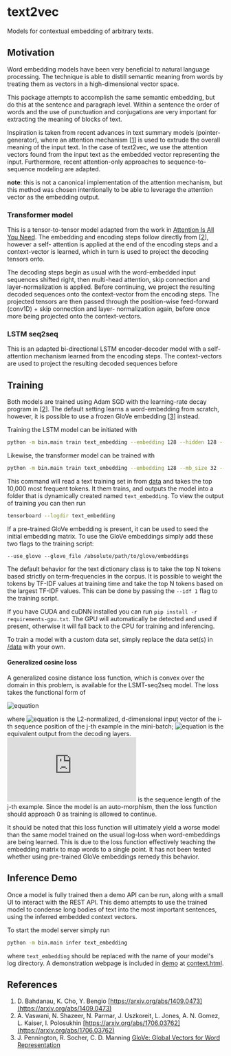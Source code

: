# text2vec

Models for contextual embedding of arbitrary texts.

## Motivation

Word embedding models have been very beneficial to natural 
language processing. The technique is able to distill semantic 
meaning from words by treating them as vectors in a 
high-dimensional vector space.

This package attempts to accomplish the same semantic embedding, 
but do this at the sentence and paragraph level. Within a 
sentence the order of words and the use of punctuation and 
conjugations are very important for extracting the meaning 
of blocks of text.

Inspiration is taken from recent advances in text summary 
models (pointer-generator), where an attention mechanism 
[[1](https://arxiv.org/abs/1409.0473)] is 
used to extrude the overall meaning of the input text. In the 
case of text2vec, we use the attention vectors found from the 
input text as the embedded vector representing the input. 
Furthermore, recent attention-only approaches to sequence-to-sequence 
modeling are adapted.

**note**: this is not a canonical implementation of the attention 
mechanism, but this method was chosen intentionally to be able to 
leverage the attention vector as the embedding output.

### Transformer model

This is a tensor-to-tensor model adapted from the work in 
[Attention Is All You Need](https://arxiv.org/abs/1706.03762). 
The embedding and encoding steps follow directly from 
[[2](https://arxiv.org/abs/1706.03762)], however a self-
attention is applied at the end of the encoding steps and a 
context-vector is learned, which in turn is used to project 
the decoding tensors onto.

The decoding steps begin as usual with the word-embedded input 
sequences shifted right, then multi-head attention, skip connection 
and layer-normalization is applied. Before continuing, we project 
the resulting decoded sequences onto the context-vector from the 
encoding steps. The projected tensors are then passed through 
the position-wise feed-forward (conv1D) + skip connection and layer- 
normalization again, before once more being projected onto the 
context-vectors.

### LSTM seq2seq

This is an adapted bi-directional LSTM encoder-decoder model with 
a self-attention mechanism learned from the encoding steps. The 
context-vectors are used to project the resulting decoded sequences 
before 
 

## Training

Both models are trained using Adam SGD with the learning-rate decay 
program in [[2](https://arxiv.org/abs/1706.03762)]. The default 
setting learns a word-embedding from scratch, however, it is possible 
to use a frozen GloVe embedding [[3](https://nlp.stanford.edu/pubs/glove.pdf)] 
instead.

Training the LSTM model can be initiated with
```bash
python -m bin.main train text_embedding --embedding 128 --hidden 128 --attention_size 64 --mb_size 32 --num_mb 40 --epochs 50
```
Likewise, the transformer model can be trained with 
```bash
python -m bin.main train text_embedding --embedding 128 --mb_size 32 --num_mb 40 --epochs 50 --attention
```

This command will read a text training set in from [data](text2vec/data) 
and takes the top 10,000 most frequent tokens. It them trains, and outputs 
the model into a folder that is dynamically created named `text_embedding`. 
To view the output of training you can then run
```bash
tensorboard --logdir text_embedding
```

If a pre-trained GloVe embedding is present, it can be used to seed 
the initial embedding matrix. To use the GloVe embeddings simply add these 
two flags to the training script:

```--use_glove --glove_file /absolute/path/to/glove/embeddings```

The default behavior for the text dictionary class is to take the 
top N tokens based strictly on term-frequencies in the corpus. It 
is possible to weight the tokens by TF-IDF values at training time 
and take the top N tokens based on the largest TF-IDF values. This 
can be done by passing the `--idf 1` flag to the training script.

If you have CUDA and cuDNN installed you can run 
`pip install -r requirements-gpu.txt`. 
The GPU will automatically be detected and used if present, otherwise 
it will fall back to the CPU for training and inferencing. 

To train a model with a custom data set, simply replace the 
data set(s) in [/data](text2vec/data) with your own.

#### Generalized cosine loss

A generalized cosine distance loss function, which is convex over 
the domain in this problem, is available for the LSMT-seq2seq model. 
The loss takes the functional form of

![equation](http://latex.codecogs.com/svg.latex?\mathcal{L}_{mb}%20=%20\sum_{j=1}^{N_{mb}}%20\sum_{i=1}^{L_j}%20\frac{1}{L_j}%20\left(1%20-%20\textbf{v}_i^{\mathcal{I}_j}%20\cdot%20\textbf{v}_i^{\mathcal{O}_j}%20\right%20))

where ![equation](http://latex.codecogs.com/svg.latex?\textbf{v}_i^{\mathcal{I}_j}) 
is the L2-normalized, d-dimensional input vector of the i-th sequence 
position of the j-th example in the mini-batch; 
![equation](http://latex.codecogs.com/svg.latex?\textbf{v}_i^{\mathcal{O}_j}) 
is the equivalent output from the decoding layers. 
![equation](http://latex.codecogs.com/svg.latex?L_j) is the sequence 
length of the j-th example. Since the model is an auto-morphism, then 
the loss function should approach 0 as training is allowed to continue.

It should be noted that this loss function will ultimately yield a worse 
model than the same model trained on the usual log-loss when word-embeddings 
are being learned. This is due to the loss function effectively teaching the
embedding matrix to map words to a single point. It has not been tested whether 
using pre-trained GloVe embeddings remedy this behavior.

## Inference Demo

Once a model is fully trained then a demo API can be run, along with a small 
UI to interact with the REST API. This demo attempts to use the trained model 
to condense long bodies of text into the most important sentences, using the 
inferred embedded context vectors.

To start the model server simply run 
```bash
python -m bin.main infer text_embedding
```
where `text_embedding` should be replaced with the name of your model's log 
directory.  A demonstration webpage is included in [demo](demo) at 
[context.html](demo/context.html).

## References

1. D. Bahdanau, K. Cho, Y. Bengio [https://arxiv.org/abs/1409.0473](https://arxiv.org/abs/1409.0473)
2. A. Vaswani, N. Shazeer, N. Parmar, J. Uszkoreit, L. Jones, A. N. Gomez, L. Kaiser, I. Polosukhin [https://arxiv.org/abs/1706.03762](https://arxiv.org/abs/1706.03762)
3. J. Pennington, R. Socher, C. D. Manning [GloVe: Global Vectors for Word Representation](https://nlp.stanford.edu/pubs/glove.pdf)
